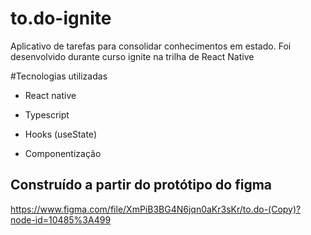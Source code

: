 # to.do-ignite
Aplicativo de tarefas para consolidar conhecimentos em estado.
Foi desenvolvido durante curso ignite na trilha de React Native

#Tecnologias utilizadas
- React native
- Typescript

- Hooks (useState)
- Componentização

## Construído a partir do protótipo do figma
https://www.figma.com/file/XmPiB3BG4N6jqn0aKr3sKr/to.do-(Copy)?node-id=10485%3A499


